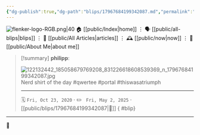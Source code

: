 ```yaml
---
{"dg-publish":true,"dg-path":"blips/17967684199342087.md","permalink":"/blips/17967684199342087/","title":"philipp on instagram @ 2020-10-23","created":"2020-10-23T06:34:00","updated":"2025-05-02T17:43:08"}
---
```



<div class="transclusion internal-embed is-loaded"><div class="markdown-embed">




![flenker-logo-RGB.png|40](/img/user/attachments/flenker-logo-RGB.png)
🏠 [[public/Index\|home]]  ⋮ 🗣️ [[public/all-blips\|blips]] ⋮  📝 [[public/All Articles\|articles]]  ⋮ 🕰️ [[public/now\|now]] ⋮ 🪪 [[public/About Me\|about me]]


</div></div>


> [!summary] **philipp**:
>
> ![122132442_185058679769208_831226618608539369_n_17967684199342087.jpg](/img/user/attachments/122132442_185058679769208_831226618608539369_n_17967684199342087.jpg)
> Nerd shirt of the day #qwertee #portal #thiswasatriumph
> - - -
>
> 🗓️ <code>Fri, Oct 23, 2020</code>  · ✏️ <code> Fri, May 2, 2025</code>  · [[public/blips/17967684199342087\|🔗]]
{ #blip}


- - -

 👾
